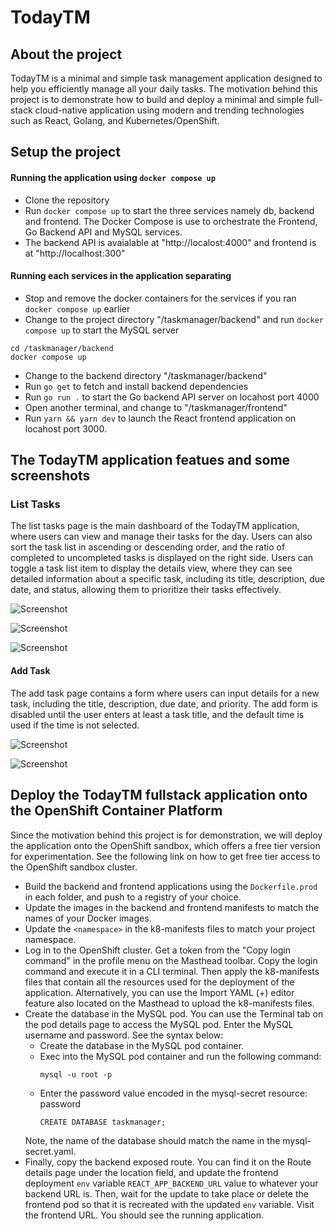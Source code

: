 # TodayTM
## About the project
TodayTM is a minimal and simple task management application designed to help you efficiently manage all your daily tasks. The motivation behind this project is to demonstrate how to build and deploy a minimal and simple full-stack cloud-native application using modern and trending technologies such as React, Golang, and Kubernetes/OpenShift. 

## Setup the project
#### Running the application using `docker compose up`
- Clone the repository
- Run `docker compose up` to start the three services namely db, backend and frontend. The Docker Compose is use to orchestrate the Frontend, Go Backend API and MySQL services.
- The backend API is avaialable at "http://localost:4000" and frontend is at "http://localhost:300"

#### Running each services in the application separating
- Stop and remove the docker containers for the services if you ran `docker compose up` earlier
- Change to the project directory "/taskmanager/backend" and run `docker compose up` to start the MySQL server
```
cd /taskmanager/backend
docker compose up
```
- Change to the backend directory "/taskmanager/backend"
- Run `go get` to fetch and install backend dependencies
- Run `go run .` to start the Go backend API server on locahost port 4000
- Open another terminal, and change to "/taskmanager/frontend"
- Run `yarn && yarn dev` to launch the React frontend application on locahost port 3000.

## The TodayTM application featues and some screenshots
### List Tasks
The list tasks page is the main dashboard of the TodayTM application, where users can view and manage their tasks for the day. Users can also sort the task list in ascending or descending order, and the ratio of completed to uncompleted tasks is displayed on the right side. Users can toggle a task list item to display the details view, where they can see detailed information about a specific task, including its title, description, due date, and status, allowing them to prioritize their tasks effectively.

![Screenshot](screenshots/screenshot_1.png)

![Screenshot](screenshots/screenshot_2.png)

![Screenshot](screenshots/screenshot_3.png)

#### Add Task 
The add task page contains a form where users can input details for a new task, including the title, description, due date, and priority. The add form is disabled until the user enters at least a task title, and the default time is used if the time is not selected.

![Screenshot](screenshots/screenshot_4.png)

![Screenshot](screenshots/screenshot_5.png)

## Deploy the TodayTM fullstack application onto the OpenShift Container Platform
Since the motivation behind this project is for demonstration, we will deploy the application onto the OpenShift sandbox, which offers a free tier version for experimentation. See the following link on how to get free tier access to the OpenShift sandbox cluster.
- Build the backend and frontend applications using the `Dockerfile.prod` in each folder, and push to a registry of your choice.
- Update the images in the backend and frontend manifests to match the names of your Docker images.
 - Update the `<namespace>` in the k8-manifests files to match your project namespace.
- Log in to the OpenShift cluster. Get a token from the "Copy login command" in the profile menu on the Masthead toolbar. Copy the login command and execute it in a CLI terminal. Then apply the k8-manifests files that contain all the resources used for the deployment of the application. Alternatively, you can use the Import YAML (+) editor feature also located on the Masthead to upload the k8-manifests files.
- Create the database in the MySQL pod. You can use the Terminal tab on the pod details page to access the MySQL pod. Enter the MySQL username and password. See the syntax below:
  - Create the database in the MySQL pod container.
  - Exec into the MySQL pod container and run the following command:
    ```
    mysql -u root -p
    ```
  - Enter the password value encoded in the mysql-secret resource: password
    ```
    CREATE DATABASE taskmanager;
    ```
  Note, the name of the database should match the name in the mysql-secret.yaml.
- Finally, copy the backend exposed route. You can find it on the Route details page under the location field, and update the frontend deployment `env` variable `REACT_APP_BACKEND_URL` value to whatever your backend URL is. Then, wait for the update to take place or delete the frontend pod so that it is recreated with the updated `env` variable. Visit the frontend URL. You should see the running application.